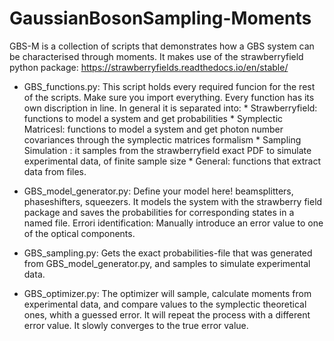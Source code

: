 # GaussianBosonSampling-Moments

GBS-M is a collection of scripts that demonstrates how a GBS system can be characterised through moments.
It makes use of the strawberryfield python package: https://strawberryfields.readthedocs.io/en/stable/  

* GBS_functions.py: This script holds every required funcion for the rest of the scripts. Make sure you 
		  import everything. Every function has its own discription in line. In general it is 
		  separated into: * Strawberryfield: functions to model a system and get probabilities
				  * Symplectic Matricesl: functions to model a system and get photon number
							  covariances through the symplectic matrices formalism
				  * Sampling Simulation : it samples from the strawberryfield exact PDF to
							  simulate experimental data, of finite sample size
				  * General: functions that extract data from files.

* GBS_model_generator.py: Define your model here! beamsplitters, phaseshifters, squeezers. It models the system
 			with the strawberry field package and saves the probabilities for corresponding states
			in a named file. Errori identification: Manually introduce an error value to one of 
			the optical components. 

* GBS_sampling.py: Gets the exact probabilities-file that was generated from GBS_model_generator.py, and samples
		 to simulate experimental data.

* GBS_optimizer.py: The optimizer will sample, calculate moments from experimental data, and compare values
		  to the symplectic theoretical ones, whith a guessed error. It will repeat the process
	          with a different error value. It slowly converges to the true error value.
